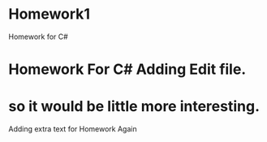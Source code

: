 # Homework1
Homework for C#
# Homework For C# Adding Edit file.
# so it would be little more interesting.
 Adding extra text for Homework Again
